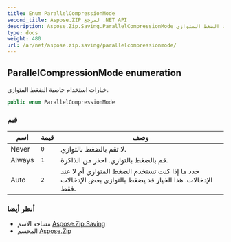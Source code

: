 ```yaml
---
title: Enum ParallelCompressionMode
second_title: Aspose.ZIP لمرجع .NET API
description: Aspose.Zip.Saving.ParallelCompressionMode تعداد. خيارات استخدام خاصية الضغط المتوازي.
type: docs
weight: 480
url: /ar/net/aspose.zip.saving/parallelcompressionmode/
---
```

## ParallelCompressionMode enumeration

خيارات استخدام خاصية الضغط المتوازي.

```csharp
public enum ParallelCompressionMode
```

### قيم

| اسم | قيمة | وصف |
| --- | --- | --- |
| Never | `0` | لا تقم بالضغط بالتوازي. |
| Always | `1` | قم بالضغط بالتوازي. احذر من الذاكرة. |
| Auto | `2` | حدد ما إذا كنت تستخدم الضغط المتوازي أم لا عند الإدخالات. هذا الخيار قد يضغط بالتوازي بعض الإدخالات فقط. |

### أنظر أيضا

* مساحة الاسم [Aspose.Zip.Saving](../../aspose.zip.saving/)
* المجسم [Aspose.Zip](../../)


